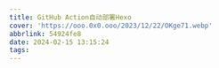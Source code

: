 ```yaml
---
title: GitHub Action自动部署Hexo
cover: 'https://ooo.0x0.ooo/2023/12/22/OKge71.webp'
abbrlink: 54924fe8
date: 2024-02-15 13:15:24
tags:
---
```

